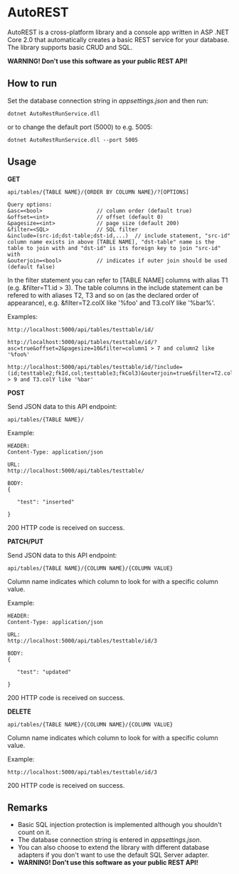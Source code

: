 # AutoREST

AutoREST is a cross-platform library and a console app written in ASP .NET Core 2.0 that automatically creates a basic REST service for your database. 
The library supports basic CRUD and SQL. 

**WARNING! Don't use this software as your public REST API!**

## How to run

Set the database connection string in *appsettings.json* and then run:

	dotnet AutoRestRunService.dll

or to change the default port (5000) to e.g. 5005:

	dotnet AutoRestRunService.dll --port 5005

## Usage

**GET**

```url
api/tables/{TABLE NAME}/{ORDER BY COLUMN NAME}/?[OPTIONS]

Query options:
&asc=<bool> 				// column order (default true)
&offset=<int>				// offset (default 0)
&pagesize=<int>				// page size (default 200)
&filter=<SQL>				// SQL filter
&include=(src-id;dst-table;dst-id,...)	// include statement, "src-id" column name exists in above [TABLE NAME], "dst-table" name is the table to join with and "dst-id" is its foreign key to join "src-id" with
&outerjoin=<bool>			// indicates if outer join should be used (default false)

```

In the filter statement you can refer to [TABLE NAME] columns with alias T1 (e.g. &filter=T1.id > 3). 
The table columns in the include statement can be refered to with aliases T2, T3 and so on (as the declared order of appearance), e.g. &filter=T2.colX like '%foo' and T3.colY like '%bar%'.

Examples:

```url
http://localhost:5000/api/tables/testtable/id/

http://localhost:5000/api/tables/testtable/id/?asc=true&offset=2&pagesize=10&filter=column1 > 7 and column2 like '%foo%'

http://localhost:5000/api/tables/testtable/id/?include=(id;testtable2;fkId,col;testtable3;fkCol3)&outerjoin=true&filter=T2.colX > 9 and T3.colY like '%bar'

```

**POST**

Send JSON data to this API endpoint:

```url
api/tables/{TABLE NAME}/
```

Example:

```url
HEADER:
Content-Type: application/json

URL:
http://localhost:5000/api/tables/testtable/

BODY:
{
    
   "test": "inserted"

}

```

200 HTTP code is received on success.

**PATCH/PUT**

Send JSON data to this API endpoint:

```url
api/tables/{TABLE NAME}/{COLUMN NAME}/{COLUMN VALUE}
```

Column name indicates which column to look for with a specific column value.

Example:

```url
HEADER:
Content-Type: application/json

URL:
http://localhost:5000/api/tables/testtable/id/3

BODY:
{
    
   "test": "updated"

}

```

200 HTTP code is received on success.

**DELETE**

```url
api/tables/{TABLE NAME}/{COLUMN NAME}/{COLUMN VALUE}
```

Column name indicates which column to look for with a specific column value.

Example:

```url
http://localhost:5000/api/tables/testtable/id/3
```

200 HTTP code is received on success.

## Remarks
* Basic SQL injection protection is implemented although you shouldn't count on it.
* The database connection string is entered in *appsettings.json*.
* You can also choose to extend the library with different database adapters if you don't want to use the default SQL Server adapter.
* **WARNING! Don't use this software as your public REST API!**